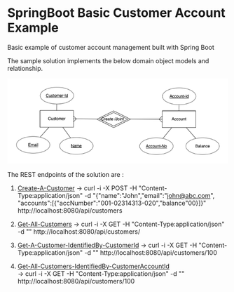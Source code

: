 # SpringBoot Basic Customer Account Example
Basic example of customer account management built with Spring Boot

The sample solution implements the below domain object models and relationship.

![Alt text](customer-account-erd.png?raw=true "Customer-Account Object Relationship Model")

The REST endpoints of the solution are :
1. [Create-A-Customer](http://localhost:8080/api/customers) 
   -> curl -i -X POST -H "Content-Type:application/json" -d "{\"name\":\"John\",\"email\":\"john@abc.com\", \"accounts\":[{\"accNumber\":\"001-02314313-020\",\"balance\"00}]}" http://localhost:8080/api/customers
       
2. [Get-All-Customers](http://localhost:8080/api/customers) 
   -> curl -i -X GET -H "Content-Type:application/json" -d "" http://localhost:8080/api/customers/

3. [Get-A-Customer-IdentifiedBy-CustomerId](http://localhost:8080/api/customers/100) 
   -> curl -i -X GET -H "Content-Type:application/json" -d "" http://localhost:8080/api/customers/100
  
4. [Get-All-Customers-IdentifiedBy-CustomerAccountId](http://localhost:8080/api/customers/100/accounts/1000)  
   -> curl -i -X GET -H "Content-Type:application/json" -d "" http://localhost:8080/api/customers/100
